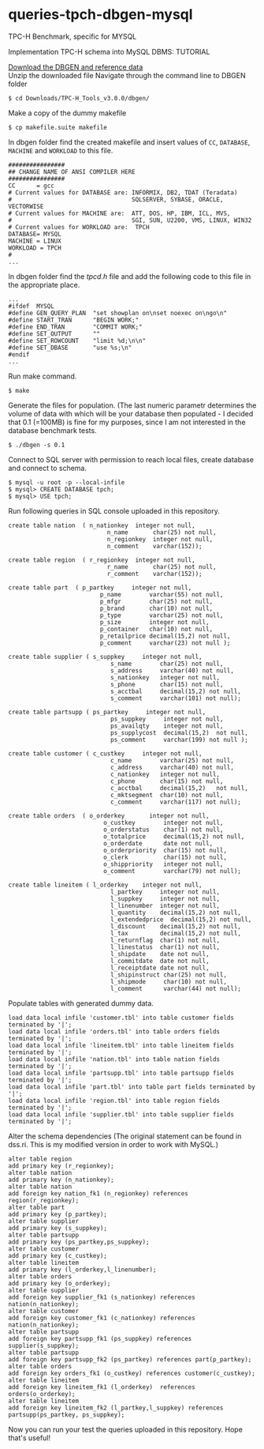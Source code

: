 # queries-tpch-dbgen-mysql
TPC-H Benchmark, specific for MYSQL  

Implementation TPC-H schema into MySQL DBMS: TUTORIAL

[Download the DBGEN and reference data](http://www.tpc.org/tpch/spec/tpch_2_16_0.zip)  
Unzip the downloaded file
Navigate through the command line to DBGEN folder  
```
$ cd Downloads/TPC-H_Tools_v3.0.0/dbgen/
```  

Make a copy of the dummy makefile  
```
$ cp makefile.suite makefile
```  

In dbgen folder find the created makefile and insert values of `CC`, `DATABASE`, `MACHINE` and `WORKLOAD` to this file.  
```
################
## CHANGE NAME OF ANSI COMPILER HERE
################
CC      = gcc
# Current values for DATABASE are: INFORMIX, DB2, TDAT (Teradata)
#                                  SQLSERVER, SYBASE, ORACLE, VECTORWISE
# Current values for MACHINE are:  ATT, DOS, HP, IBM, ICL, MVS, 
#                                  SGI, SUN, U2200, VMS, LINUX, WIN32 
# Current values for WORKLOAD are:  TPCH
DATABASE= MYSQL
MACHINE = LINUX
WORKLOAD = TPCH
#
...
```  

In dbgen folder find the *tpcd.h* file and add the following code to this file in the appropriate place.  
```
...
#ifdef  MYSQL
#define GEN_QUERY_PLAN  "set showplan on\nset noexec on\ngo\n"
#define START_TRAN      "BEGIN WORK;"
#define END_TRAN        "COMMIT WORK;"
#define SET_OUTPUT      ""
#define SET_ROWCOUNT    "limit %d;\n\n"
#define SET_DBASE       "use %s;\n"
#endif
...
```  

Run make command.  
```
$ make
```  

Generate the files for population. (The last numeric parametr determines the volume of data with which will be your database then populated - I decided that 0.1 (=100MB) is fine for my purposes, since I am not interested in the database benchmark tests.  
```
$ ./dbgen -s 0.1
```  

Connect to SQL server with permission to reach local files, create database and connect to schema.  
```
$ mysql -u root -p --local-infile
$ mysql> CREATE DATABASE tpch;
$ mysql> USE tpch;
```  

Run following queries in SQL console uploaded in this repository.  
```
create table nation  ( n_nationkey  integer not null,
                            n_name       char(25) not null,
                            n_regionkey  integer not null,
                            n_comment    varchar(152));

create table region  ( r_regionkey  integer not null,
                            r_name       char(25) not null,
                            r_comment    varchar(152));

create table part  ( p_partkey     integer not null,
                          p_name        varchar(55) not null,
                          p_mfgr        char(25) not null,
                          p_brand       char(10) not null,
                          p_type        varchar(25) not null,
                          p_size        integer not null,
                          p_container   char(10) not null,
                          p_retailprice decimal(15,2) not null,
                          p_comment     varchar(23) not null );

create table supplier ( s_suppkey     integer not null,
                             s_name        char(25) not null,
                             s_address     varchar(40) not null,
                             s_nationkey   integer not null,
                             s_phone       char(15) not null,
                             s_acctbal     decimal(15,2) not null,
                             s_comment     varchar(101) not null);

create table partsupp ( ps_partkey     integer not null,
                             ps_suppkey     integer not null,
                             ps_availqty    integer not null,
                             ps_supplycost  decimal(15,2)  not null,
                             ps_comment     varchar(199) not null );

create table customer ( c_custkey     integer not null,
                             c_name        varchar(25) not null,
                             c_address     varchar(40) not null,
                             c_nationkey   integer not null,
                             c_phone       char(15) not null,
                             c_acctbal     decimal(15,2)   not null,
                             c_mktsegment  char(10) not null,
                             c_comment     varchar(117) not null);

create table orders  ( o_orderkey       integer not null,
                           o_custkey        integer not null,
                           o_orderstatus    char(1) not null,
                           o_totalprice     decimal(15,2) not null,
                           o_orderdate      date not null,
                           o_orderpriority  char(15) not null,  
                           o_clerk          char(15) not null, 
                           o_shippriority   integer not null,
                           o_comment        varchar(79) not null);

create table lineitem ( l_orderkey    integer not null,
                             l_partkey     integer not null,
                             l_suppkey     integer not null,
                             l_linenumber  integer not null,
                             l_quantity    decimal(15,2) not null,
                             l_extendedprice  decimal(15,2) not null,
                             l_discount    decimal(15,2) not null,
                             l_tax         decimal(15,2) not null,
                             l_returnflag  char(1) not null,
                             l_linestatus  char(1) not null,
                             l_shipdate    date not null,
                             l_commitdate  date not null,
                             l_receiptdate date not null,
                             l_shipinstruct char(25) not null,
                             l_shipmode     char(10) not null,
                             l_comment      varchar(44) not null);
```  

Populate tables with generated dummy data.  
```
load data local infile 'customer.tbl' into table customer fields terminated by '|';
load data local infile 'orders.tbl' into table orders fields terminated by '|';
load data local infile 'lineitem.tbl' into table lineitem fields terminated by '|';
load data local infile 'nation.tbl' into table nation fields terminated by '|';
load data local infile 'partsupp.tbl' into table partsupp fields terminated by '|';
load data local infile 'part.tbl' into table part fields terminated by '|';
load data local infile 'region.tbl' into table region fields terminated by '|';
load data local infile 'supplier.tbl' into table supplier fields terminated by '|';
```  

Alter the schema dependencies (The original statement can be found in dss.ri. This is my modified version in order to work with MySQL.)

```
alter table region
add primary key (r_regionkey);
alter table nation
add primary key (n_nationkey);
alter table nation
add foreign key nation_fk1 (n_regionkey) references region(r_regionkey);
alter table part
add primary key (p_partkey);
alter table supplier  
add primary key (s_suppkey);
alter table partsupp
add primary key (ps_partkey,ps_suppkey);
alter table customer
add primary key (c_custkey);
alter table lineitem
add primary key (l_orderkey,l_linenumber);
alter table orders 
add primary key (o_orderkey);
alter table supplier
add foreign key supplier_fk1 (s_nationkey) references nation(n_nationkey);
alter table customer
add foreign key customer_fk1 (c_nationkey) references nation(n_nationkey);
alter table partsupp
add foreign key partsupp_fk1 (ps_suppkey) references supplier(s_suppkey);
alter table partsupp
add foreign key partsupp_fk2 (ps_partkey) references part(p_partkey);
alter table orders
add foreign key orders_fk1 (o_custkey) references customer(c_custkey);
alter table lineitem
add foreign key lineitem_fk1 (l_orderkey)  references orders(o_orderkey);
alter table lineitem
add foreign key lineitem_fk2 (l_partkey,l_suppkey) references partsupp(ps_partkey, ps_suppkey);
``` 

Now you can run your test the queries uploaded in this repository.
Hope that's useful!
